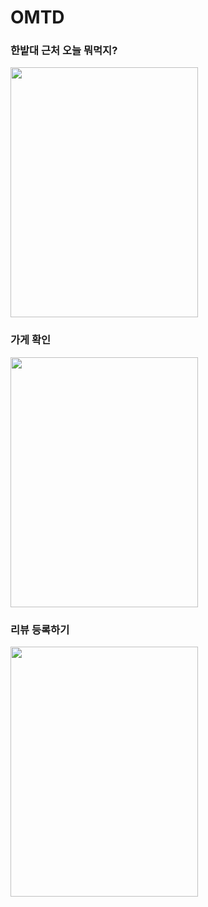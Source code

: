 # OMTD

### 한밭대 근처 오늘 뭐먹지?
<img src="https://user-images.githubusercontent.com/67596451/144757517-cd5cae5e-475f-4127-9de3-8b857359c3da.png" width="300" height="400">

### 가게 확인
<img src="https://user-images.githubusercontent.com/67596451/144757646-84248835-82b9-494f-92da-ce41f60b3ac8.png" width="300" height="400">

### 리뷰 등록하기
<img src="https://user-images.githubusercontent.com/67596451/144757728-1877f4a6-06ee-4d04-a6a8-462908b79d61.png" width="300" height="400">
